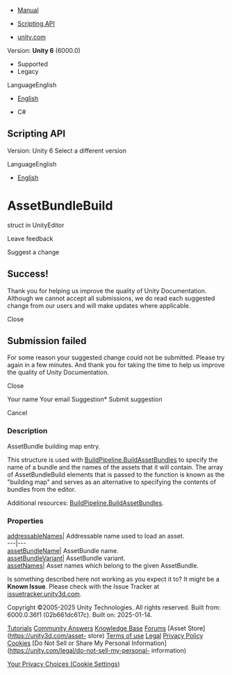 [ ]()

  * [Manual](../Manual/index.html)
  * [Scripting API](../ScriptReference/index.html)

  * [unity.com](https://unity.com/)

Version: **Unity 6** (6000.0)

  * Supported
  * Legacy

LanguageEnglish

  * [English]()

  * C#

[ ](https://docs.unity3d.com)

## Scripting API

Version: Unity 6 Select a different version

LanguageEnglish

  * [English]()

# AssetBundleBuild

struct in UnityEditor

Leave feedback

Suggest a change

## Success!

Thank you for helping us improve the quality of Unity Documentation. Although
we cannot accept all submissions, we do read each suggested change from our
users and will make updates where applicable.

Close

## Submission failed

For some reason your suggested change could not be submitted. Please <a>try
again</a> in a few minutes. And thank you for taking the time to help us
improve the quality of Unity Documentation.

Close

Your name Your email Suggestion* Submit suggestion

Cancel

[ ]()

### Description

AssetBundle building map entry.

This structure is used with
[BuildPipeline.BuildAssetBundles](BuildPipeline.BuildAssetBundles.html) to
specify the name of a bundle and the names of the assets that it will contain.
The array of AssetBundleBuild elements that is passed to the function is known
as the "building map" and serves as an alternative to specifying the contents
of bundles from the editor.  
  
Additional resources:
[BuildPipeline.BuildAssetBundles](BuildPipeline.BuildAssetBundles.html).

### Properties

[addressableNames](AssetBundleBuild-addressableNames.html)| Addressable name
used to load an asset.  
---|---  
[assetBundleName](AssetBundleBuild-assetBundleName.html)| AssetBundle name.  
[assetBundleVariant](AssetBundleBuild-assetBundleVariant.html)| AssetBundle
variant.  
[assetNames](AssetBundleBuild-assetNames.html)| Asset names which belong to
the given AssetBundle.  
  
Is something described here not working as you expect it to? It might be a
**Known Issue**. Please check with the Issue Tracker at
[issuetracker.unity3d.com](https://issuetracker.unity3d.com).

Copyright ©2005-2025 Unity Technologies. All rights reserved. Built from:
6000.0.36f1 (02b661dc617c). Built on: 2025-01-14.

[Tutorials](https://unity3d.com/learn) [Community
Answers](https://answers.unity3d.com) [Knowledge
Base](https://support.unity3d.com/hc/en-us)
[Forums](https://forum.unity3d.com) [Asset Store](https://unity3d.com/asset-
store) [Terms of use](https://docs.unity3d.com/Manual/TermsOfUse.html)
[Legal](https://unity.com/legal) [Privacy
Policy](https://unity.com/legal/privacy-policy)
[Cookies](https://unity.com/legal/cookie-policy) [Do Not Sell or Share My
Personal Information](https://unity.com/legal/do-not-sell-my-personal-
information)

[Your Privacy Choices (Cookie Settings)](javascript:void\(0\);)

